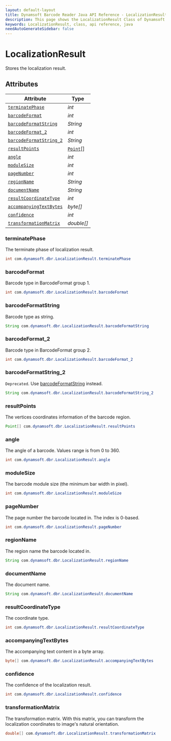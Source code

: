 ```yaml
---
layout: default-layout
title: Dynamsoft Barcode Reader Java API Reference - LocalizationResult Class
description: This page shows the LocalizationResult Class of Dynamsoft Barcode Reader for Java SDK API Reference.
keywords: LocalizationResult, class, api reference, java
needAutoGenerateSidebar: false
---
```



# LocalizationResult
Stores the localization result.
  

## Attributes
  
| Attribute | Type |
|---------- | ---- |
| [`terminatePhase`](#terminatephase) | *int* |
| [`barcodeFormat`](#barcodeformat) | *int* |
| [`barcodeFormatString`](#barcodeformatstring) | *String* |
| [`barcodeFormat_2`](#barcodeformat_2 ) | *int* |
| [`barcodeFormatString_2`](#barcodeformatstring_2) | *String* |
| [`resultPoints`](#resultpoints) | [`Point`](Point.md)\[\] |
| [`angle`](#angle) | *int* |
| [`moduleSize`](#modulesize) | *int* |
| [`pageNumber`](#pagenumber) | *int* |
| [`regionName`](#regionname) | *String* |
| [`documentName`](#documentname)| *String* |
| [`resultCoordinateType`](#resultcoordinatetype) | *int* |
| [`accompanyingTextBytes`](#accompanyingtextbytes) | *byte\[\]* |
| [`confidence`](#confidence) | *int* |
| [`transformationMatrix`](#transformationmatrix) | *double[]* |


### terminatePhase
The terminate phase of localization result.
```java
int com.dynamsoft.dbr.LocalizationResult.terminatePhase
```

### barcodeFormat
Barcode type in BarcodeFormat group 1.
```java
int com.dynamsoft.dbr.LocalizationResult.barcodeFormat
```

### barcodeFormatString
Barcode type as string.
```java
String com.dynamsoft.dbr.LocalizationResult.barcodeFormatString
```

### barcodeFormat_2
Barcode type in BarcodeFormat group 2.
```java
int com.dynamsoft.dbr.LocalizationResult.barcodeFormat_2
```

### barcodeFormatString_2
`Deprecated`. Use [barcodeFormatString](#barcodeformatstring) instead.
```java
String com.dynamsoft.dbr.LocalizationResult.barcodeFormatString_2
```

### resultPoints
The vertices coordinates information of the barcode region.
```java
Point[] com.dynamsoft.dbr.LocalizationResult.resultPoints
```

### angle
The angle of a barcode. Values range is from 0 to 360.
```java
int com.dynamsoft.dbr.LocalizationResult.angle
```

### moduleSize
The barcode module size (the minimum bar width in pixel).
```java
int com.dynamsoft.dbr.LocalizationResult.moduleSize
```

### pageNumber
The page number the barcode located in. The index is 0-based.
```java
int com.dynamsoft.dbr.LocalizationResult.pageNumber
```

### regionName
The region name the barcode located in.
```java
String com.dynamsoft.dbr.LocalizationResult.regionName
```

### documentName
The document name.
```java
String com.dynamsoft.dbr.LocalizationResult.documentName
```

### resultCoordinateType
The coordinate type.
```java
int com.dynamsoft.dbr.LocalizationResult.resultCoordinateType
```

### accompanyingTextBytes
The accompanying text content in a byte array.
```java
byte[] com.dynamsoft.dbr.LocalizationResult.accompanyingTextBytes
```

### confidence
The confidence of the localization result.
```java
int com.dynamsoft.dbr.LocalizationResult.confidence
```

### transformationMatrix

The transformation matrix. With this matrix, you can transform the localization coordinates to image's natural orientation.

```java
double[] com.dynamsoft.dbr.LocalizationResult.transformationMatrix
```
